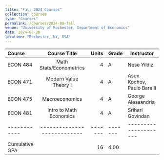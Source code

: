 ```yaml
---
title: "Fall 2024 Courses"
collection: courses
type: "Courses"
permalink: /courses/2024-08-fall
venue: "University of Rochester, Department of Economics"
date: 2024-08-20
location: "Rochester, NY, USA"
---
```


| Course     | Course Title              | Units | Grade | Instructor          |
|:-----------|:--------------------------:|------:|-------|---------------------|
| ECON 484   | Math Stats/Econometrics   |     4 | A     | Nese Yildiz         |
| ECON 471   | Modern Value Theory I     |     4 | A     | Asen Kochov, Paulo Barelli |
| ECON 475   | Macroeconomics            |     4 | A     | George Alessandria  |
| ECON 481   | Intro to Math Economics   |     4 | A     | Srihari Govindan    |
|------------|---------------------------|-------|-------|---------------------|
| Cumulative GPA |                           |    16 | 4.00  |                     |
